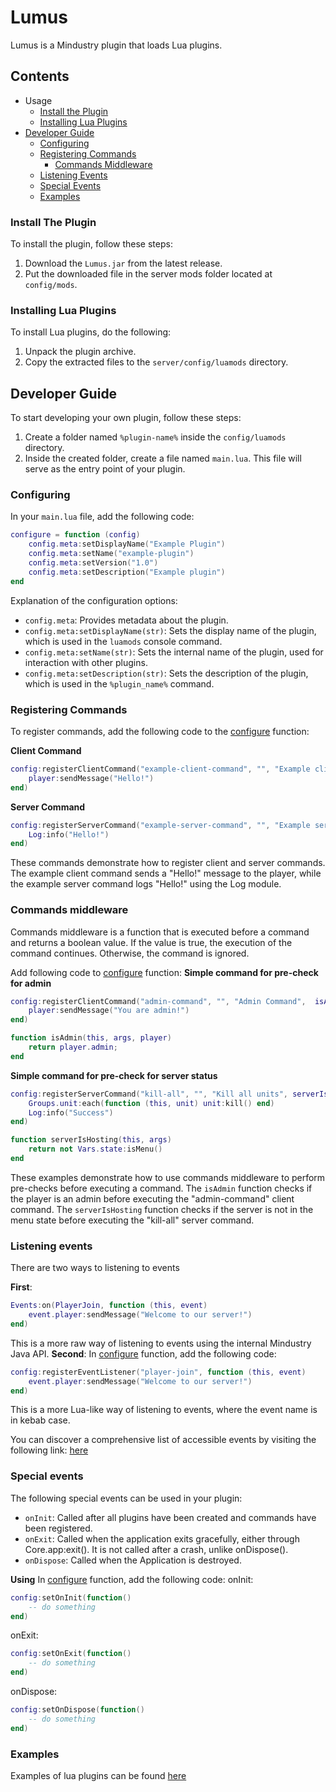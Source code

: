 Lumus
=====

Lumus is a Mindustry plugin that loads Lua plugins.

Contents
--------
*   Usage
	*   [Install the Plugin](#install-the-plugin)
	*   [Installing Lua Plugins](#installing-lua-plugins)
*   [Developer Guide](#developer-guide)
    *   [Configuring](#configuring)
    *   [Registering Commands](#registering-commands)
	    *  [Commands Middleware](#commands-middleware)
    *   [Listening Events](#listening-events)
    *   [Special Events](#special-events)
    *   [Examples](#examples)

### Install The Plugin

To install the plugin, follow these steps:

1.  Download the `Lumus.jar` from the latest release.
2.  Put the downloaded file in the server mods folder located at `config/mods`.

### Installing Lua Plugins

To install Lua plugins, do the following:

1.  Unpack the plugin archive.
2.  Copy the extracted files to the `server/config/luamods` directory.

Developer Guide
---------------

To start developing your own plugin, follow these steps:

1.  Create a folder named `%plugin-name%` inside the `config/luamods` directory.
2.  Inside the created folder, create a file named `main.lua`. This file will serve as the entry point of your plugin.

### Configuring

In your `main.lua` file, add the following code:

```lua
configure = function (config)
    config.meta:setDisplayName("Example Plugin")
    config.meta:setName("example-plugin")
    config.meta:setVersion("1.0")
    config.meta:setDescription("Example plugin")
end
```

Explanation of the configuration options:

*   `config.meta`: Provides metadata about the plugin.
*   `config.meta:setDisplayName(str)`: Sets the display name of the plugin, which is used in the `luamods` console command.
*   `config.meta:setName(str)`: Sets the internal name of the plugin, used for interaction with other plugins.
*   `config.meta:setDescription(str)`: Sets the description of the plugin, which is used in the `%plugin_name%` command.

### Registering Commands

To register commands, add the following code to the [configure](#configuring) function:

**Client Command**

```lua
config:registerClientCommand("example-client-command", "", "Example client command", function (this, args, player)
    player:sendMessage("Hello!")
end)

```

**Server Command**
```lua
config:registerServerCommand("example-server-command", "", "Example server command", function (this, args)
    Log:info("Hello!")
end)
```

These commands demonstrate how to register client and server commands. The example client command sends a "Hello!" message to the player, while the example server command logs "Hello!" using the Log module.

### Commands middleware
Commands middleware is a function that is executed before a command and returns a boolean value. If the value is  true, the execution of the command continues. Otherwise, the command is ignored.

Add following code to [configure](#configuring) function:
**Simple command for pre-check for admin**
```lua
config:registerClientCommand("admin-command", "", "Admin Command",  isAdmin, function (this, args, player)
	player:sendMessage("You are admin!")
end)

function isAdmin(this, args, player)
	return player.admin;
end
```
**Simple command for pre-check for server status**
```lua
config:registerServerCommand("kill-all", "", "Kill all units", serverIsHosting, function (this, args)
	Groups.unit:each(function (this, unit) unit:kill() end)
	Log:info("Success")
end)

function serverIsHosting(this, args)
	return not Vars.state:isMenu()
end
```
These examples demonstrate how to use commands middleware to perform pre-checks before executing a command. The `isAdmin` function checks if the player is an admin before executing the "admin-command" client command. The `serverIsHosting` function checks if the server is not in the menu state before executing the "kill-all" server command.

### Listening events
There are two ways to listening to events

**First**:
```lua
Events:on(PlayerJoin, function (this, event) 
	event.player:sendMessage("Welcome to our server!")
end)
```
This is a more raw way of listening to events using the internal Mindustry Java API.
**Second**:
In [configure](#configuring) function, add the following code:
```lua
config:registerEventListener("player-join", function (this, event)
	event.player:sendMessage("Welcome to our server!")
end)
```
This is a more Lua-like way of listening to events, where the event name is in kebab case.

You can discover a comprehensive list of accessible events by visiting the following link: [here](https://github.com/Anuken/Mindustry/blob/master/core/src/mindustry/game/EventType.java)
### Special events

The following special events can be used in your plugin:

* `onInit`: Called after all plugins have been created and commands have been registered.
* `onExit`: Called when the application exits gracefully, either through Core.app:exit(). It is not called after a crash, unlike onDispose().
* `onDispose`: Called when the Application is destroyed.

**Using**
In [configure](#configuring) function, add the following code:
onInit:
```lua
config:setOnInit(function() 
    -- do something
end)
```
onExit:
```lua
config:setOnExit(function()
    -- do something
end)
```
onDispose:
```lua
config:setOnDispose(function()
    -- do something
end)
```

### Examples
Examples of lua plugins can be found [here](https://github.com/osp54/Lumus/tree/master/examples)